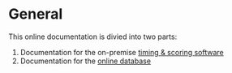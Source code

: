 # General

This online documentation is divied into two parts:

1. Documentation for the on-premise [timing & scoring software](timedvideosystem/general/)
2. Documentation for the [online database ](https://app.gitbook.com/o/P2Yz9oY0e4D2ozOiFixe/s/Is0q4FYxz9pHaweyBGcv/)
